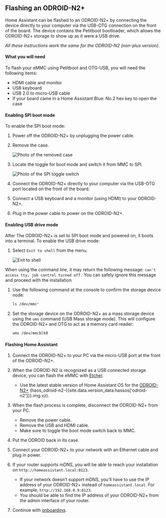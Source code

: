 ## Flashing an ODROID-N2+

Home Assistant can be flashed to an ODROID-N2+ by connecting the device directly to your computer via the USB-OTG connection on the front of the board. The device contains the Petitboot bootloader, which allows the ODROID-N2+ storage to show up as it were a USB drive.

_All these instructions work the same for the ODROID-N2 (non-plus version)._

#### What you will need

To flash your eMMC using Petitboot and OTG-USB, you will need the following items:

- HDMI cable and monitor
- USB keyboard
- USB 2.0 to micro-USB cable
- If your board came in a Home Assistant Blue: No.2 hex key to open the case

#### Enabling SPI boot mode

To enable the SPI boot mode:

1. Power off the ODROID-N2+ by unplugging the power cable.
1. Remove the case.

   ![Photo of the removed case](/images/hassio/screenshots/case-removed.jpg)

1. Locate the toggle for boot mode and switch it from MMC to SPI.

   ![Photo of the SPI toggle switch](/images/hassio/screenshots/toggle_spi.jpg)
   
1. Connect the ODROID-N2+ directly to your computer via the USB-OTG port located on the front of the board.
1. Connect a USB keyboard and a monitor (using HDMI) to your ODROID-N2+.
1. Plug in the power cable to power on the ODROID-N2+.

#### Enabling USB drive mode

After The ODROID-N2+ is set to SPI boot mode and powered on, it boots into a terminal. To enable the USB drive mode:

1. Select `Exit to shell` from the menu.

   ![Exit to shell](/images/hassio/screenshots/exit-shell.png)

<div class='note'>

When using the command line, it may return the following message:
`can't access tty; job control turned off.`
You can safely ignore this message and proceed with the installation

</div>

1. Use the following command at the console to confirm the storage device node:

   ```bash
   ls /dev/mmc*
   ```

1. Set the storage device on the ODROID-N2+ as a mass storage device using the `ums` command (USB Mass storage mode).
This will configure the ODROID-N2+ and OTG to act as a memory card reader:

   ```bash
   ums /dev/mmcblk0
   ```

#### Flashing Home Assistant

1. Connect the ODROID-N2+ to your PC via the micro-USB port at the front of the ODROID-N2+. 
1. When the ODROID-N2 is recognized as a USB connected storage device, you can flash the eMMC with [Etcher](https://www.balena.io/etcher/).
   * Use the latest stable version of Home Assistant OS for the [ODROID-N2+](https://github.com/home-assistant/operating-system/releases/download/{{site.data.version_data.hassos['odroid-n2']}}/haos_odroid-n2-{{site.data.version_data.hassos['odroid-n2']}}.img.xz) (haos_odroid-n2-{{site.data.version_data.hassos['odroid-n2']}}.img.xz).

1. When the flash process is complete, disconnect the ODROID-N2+ from your PC.
   * Remove the power cable.
   * Remove the USB and HDMI cable.
   * Make sure to toggle the boot mode switch back to MMC.

1. Put the ODROID back in its case.
1. Connect your ODROID-N2+ to your network with an Ethernet cable and plug in power.

1. If your router supports mDNS, you will be able to reach your installation on `http://homeassistant.local:8123`. 
   * If your network doesn’t support mDNS, you’ll have to use the IP address of your ODROID-N2+ instead of `homeassistant.local`. For example, `http://192.168.0.9:8123`. 
   * You should be able to find the IP address of your ODROID-N2+ from the admin interface of your router.
1. Continue with [onboarding](/getting-started/onboarding/).